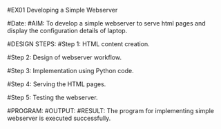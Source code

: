 #EX01 Developing a Simple Webserver

#Date:
#AIM:
To develop a simple webserver to serve html pages and display the configuration details of laptop.

#DESIGN STEPS:
#Step 1:
HTML content creation.

#Step 2:
Design of webserver workflow.

#Step 3:
Implementation using Python code.

#Step 4:
Serving the HTML pages.

#Step 5:
Testing the webserver.

#PROGRAM:
#OUTPUT:
#RESULT:
The program for implementing simple webserver is executed successfully.
